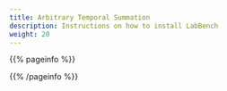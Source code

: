 ```yaml
---
title: Arbitrary Temporal Summation
description: Instructions on how to install LabBench
weight: 20
---
```


{{% pageinfo %}}


{{% /pageinfo %}}
